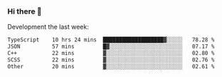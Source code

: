 ### Hi there 👋

Development the last week:
<!--START_SECTION:waka-->

```txt
TypeScript    10 hrs 24 mins  ███████████████████▓░░░░░   78.28 %
JSON          57 mins         █▓░░░░░░░░░░░░░░░░░░░░░░░   07.17 %
C++           22 mins         ▓░░░░░░░░░░░░░░░░░░░░░░░░   02.80 %
SCSS          22 mins         ▓░░░░░░░░░░░░░░░░░░░░░░░░   02.76 %
Other         20 mins         ▓░░░░░░░░░░░░░░░░░░░░░░░░   02.61 %
```

<!--END_SECTION:waka-->

<!--
**JASONPANGGO/jasonpanggo** is a ✨ _special_ ✨ repository because its `README.md` (this file) appears on your GitHub profile.

Here are some ideas to get you started:

- 🔭 I’m currently working on ...
- 🌱 I’m currently learning ...
- 👯 I’m looking to collaborate on ...
- 🤔 I’m looking for help with ...
- 💬 Ask me about ...
- 📫 How to reach me: ...
- 😄 Pronouns: ...
- ⚡ Fun fact: ...
-->
